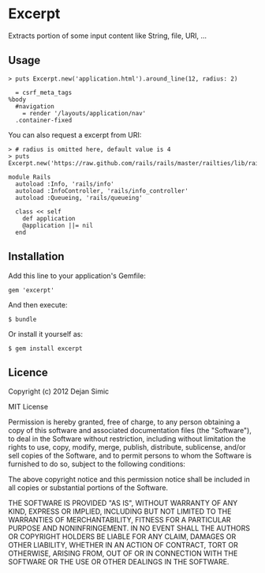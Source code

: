 # Excerpt

Extracts portion of some input content like String, file, URI, ...

## Usage
    
    > puts Excerpt.new('application.html').around_line(12, radius: 2)

      = csrf_meta_tags
    %body
      #navigation
        = render '/layouts/application/nav'
      .container-fixed

You can also request a excerpt from URI:

    > # radius is omitted here, default value is 4
    > puts Excerpt.new('https://raw.github.com/rails/rails/master/railties/lib/rails.rb').around_line(26)

    module Rails
      autoload :Info, 'rails/info'
      autoload :InfoController, 'rails/info_controller'
      autoload :Queueing, 'rails/queueing'

      class << self
        def application
        @application ||= nil
      end

## Installation

Add this line to your application's Gemfile:

    gem 'excerpt'

And then execute:

    $ bundle

Or install it yourself as:

    $ gem install excerpt

## Licence

Copyright (c) 2012 Dejan Simic

MIT License

Permission is hereby granted, free of charge, to any person obtaining
a copy of this software and associated documentation files (the
"Software"), to deal in the Software without restriction, including
without limitation the rights to use, copy, modify, merge, publish,
distribute, sublicense, and/or sell copies of the Software, and to
permit persons to whom the Software is furnished to do so, subject to
the following conditions:

The above copyright notice and this permission notice shall be
included in all copies or substantial portions of the Software.

THE SOFTWARE IS PROVIDED "AS IS", WITHOUT WARRANTY OF ANY KIND,
EXPRESS OR IMPLIED, INCLUDING BUT NOT LIMITED TO THE WARRANTIES OF
MERCHANTABILITY, FITNESS FOR A PARTICULAR PURPOSE AND
NONINFRINGEMENT. IN NO EVENT SHALL THE AUTHORS OR COPYRIGHT HOLDERS BE
LIABLE FOR ANY CLAIM, DAMAGES OR OTHER LIABILITY, WHETHER IN AN ACTION
OF CONTRACT, TORT OR OTHERWISE, ARISING FROM, OUT OF OR IN CONNECTION
WITH THE SOFTWARE OR THE USE OR OTHER DEALINGS IN THE SOFTWARE.
